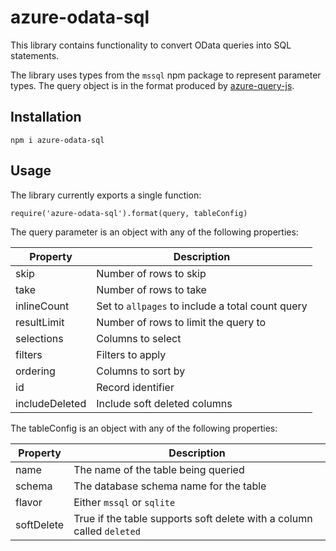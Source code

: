 # azure-odata-sql

This library contains functionality to convert OData queries into SQL
statements.

The library uses types from the `mssql` npm package to represent parameter types.
The query object is in the format produced by
[azure-query-js](https://github.com/Azure/queryjs).

## Installation

    npm i azure-odata-sql

## Usage

The library currently exports a single function:

    require('azure-odata-sql').format(query, tableConfig)

The query parameter is an object with any of the following properties:

|Property|Description|
|--------|-----------|
|skip|Number of rows to skip|
|take|Number of rows to take|
|inlineCount|Set to `allpages` to include a total count query|
|resultLimit|Number of rows to limit the query to|
|selections|Columns to select|
|filters|Filters to apply|
|ordering|Columns to sort by|
|id|Record identifier|
|includeDeleted|Include soft deleted columns|

The tableConfig is an object with any of the following properties:

|Property|Description|
|--------|-----------|
|name|The name of the table being queried|
|schema|The database schema name for the table|
|flavor|Either `mssql` or `sqlite`|
|softDelete|True if the table supports soft delete with a column called `deleted`|
